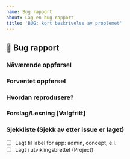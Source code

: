 ```yaml
---
name: Bug rapport
about: Lag en bug rapport
title: 'BUG: kort beskrivelse av problemet'
---
```


## 🐛 Bug rapport

### Nåværende oppførsel

### Forventet oppførsel

### Hvordan reprodusere?

### Forslag/Løsning [Valgfritt]

### Sjekkliste (Sjekk av etter issue er laget)

- [ ] Lagt til label for app: admin, concept, e.l.
- [ ] Lagt i utviklingsbrettet (Project)

